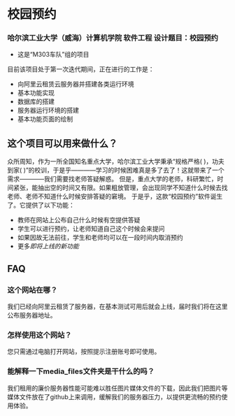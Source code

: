 # 校园预约

### 哈尔滨工业大学（威海）计算机学院 软件工程 设计题目：校园预约

* 这是“M303车队”组的项目

目前该项目处于第一次迭代期间，正在进行的工作是：

*  向阿里云租赁云服务器并搭建各类运行环境
*  基本功能实现
*  数据库的搭建
*  服务器运行环境的搭建
*  基本功能页面的绘制

## 这个项目可以用来做什么？

众所周知，作为一所全国知名重点大学，哈尔滨工业大学秉承“规格严格( )，功夫到家( )”的校训，于是乎————学习的时候困难真是多了去了！这就带来了一个需求————我们需要找老师答疑解惑。
但是，重点大学的老师，科研繁忙，时间紧张，能抽出空的时间又有限。如果粗放管理，会出现同学不知道什么时候去找老师、老师不知道什么时候安排答疑的窘境。
于是乎，这款“校园预约”软件诞生了。它提供了以下功能：

* 教师在网站上公布自己什么时候有空提供答疑
* 学生可以进行预约，让老师知道自己这个时候会来提问
* 如果因故无法前往，学生和老师均可以在一段时间内取消预约
* 更多*即将上线的新功能*

## FAQ

### 这个网站在哪？

我们已经向阿里云租赁了服务器，在基本测试可用后就会上线，届时我们将在这里公布服务器地址。

### 怎样使用这个网站？

您只需通过电脑打开网站，按照提示注册账号即可使用。

### 能解释一下media_files文件夹是干什么的吗？

我们租用的廉价服务器性能可能难以胜任图片媒体文件的下载，因此我们把图片等媒体文件放在了github上来调用，缓解我们的服务器压力，以提供更流畅的预约使用体验。